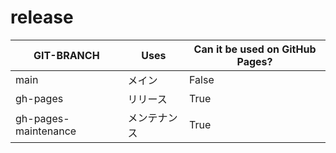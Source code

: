# release

| GIT-BRANCH | Uses | Can it be used on GitHub Pages? |
| ---- | ---- | ---- |
| main | メイン | False |
| gh-pages | リリース | True |
| gh-pages-maintenance | メンテナンス | True |
